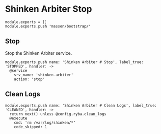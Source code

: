 
# Shinken Arbiter Stop

    module.exports = []
    module.exports.push 'masson/bootstrap/'

## Stop

Stop the Shinken Arbiter service.

    module.exports.push name: 'Shinken Arbiter # Stop', label_true: 'STOPPED', handler: ->
      @service
        srv_name: 'shinken-arbiter'
        action: 'stop'

## Clean Logs

    module.exports.push name: 'Shinken Arbiter # Clean Logs', label_true: 'CLEANED', handler: ->
      return next() unless @config.ryba.clean_logs
      @execute
        cmd: 'rm /var/log/shinken/*'
        code_skipped: 1
